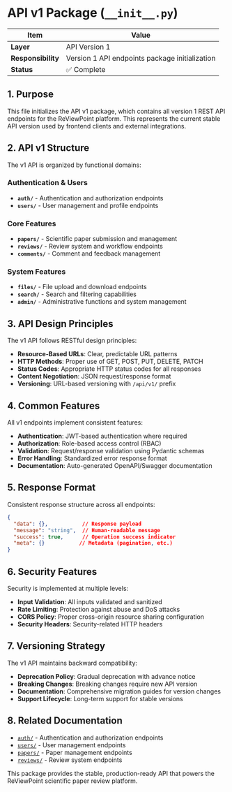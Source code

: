 # API v1 Package (`__init__.py`)

| Item               | Value                                       |
| ------------------ | ------------------------------------------- |
| **Layer**          | API Version 1                               |
| **Responsibility** | Version 1 API endpoints package initialization |
| **Status**         | ✅ Complete                                 |

## 1. Purpose

This file initializes the API v1 package, which contains all version 1 REST API endpoints for the ReViewPoint platform. This represents the current stable API version used by frontend clients and external integrations.

## 2. API v1 Structure

The v1 API is organized by functional domains:

### Authentication & Users
- **`auth/`** - Authentication and authorization endpoints
- **`users/`** - User management and profile endpoints

### Core Features
- **`papers/`** - Scientific paper submission and management
- **`reviews/`** - Review system and workflow endpoints
- **`comments/`** - Comment and feedback management

### System Features
- **`files/`** - File upload and download endpoints
- **`search/`** - Search and filtering capabilities
- **`admin/`** - Administrative functions and system management

## 3. API Design Principles

The v1 API follows RESTful design principles:

- **Resource-Based URLs**: Clear, predictable URL patterns
- **HTTP Methods**: Proper use of GET, POST, PUT, DELETE, PATCH
- **Status Codes**: Appropriate HTTP status codes for all responses
- **Content Negotiation**: JSON request/response format
- **Versioning**: URL-based versioning with `/api/v1/` prefix

## 4. Common Features

All v1 endpoints implement consistent features:

- **Authentication**: JWT-based authentication where required
- **Authorization**: Role-based access control (RBAC)
- **Validation**: Request/response validation using Pydantic schemas
- **Error Handling**: Standardized error response format
- **Documentation**: Auto-generated OpenAPI/Swagger documentation

## 5. Response Format

Consistent response structure across all endpoints:

```json
{
  "data": {},           // Response payload
  "message": "string",  // Human-readable message
  "success": true,      // Operation success indicator
  "meta": {}           // Metadata (pagination, etc.)
}
```

## 6. Security Features

Security is implemented at multiple levels:

- **Input Validation**: All inputs validated and sanitized
- **Rate Limiting**: Protection against abuse and DoS attacks
- **CORS Policy**: Proper cross-origin resource sharing configuration
- **Security Headers**: Security-related HTTP headers

## 7. Versioning Strategy

The v1 API maintains backward compatibility:

- **Deprecation Policy**: Gradual deprecation with advance notice
- **Breaking Changes**: Breaking changes require new API version
- **Documentation**: Comprehensive migration guides for version changes
- **Support Lifecycle**: Long-term support for stable versions

## 8. Related Documentation

- [`auth/`](auth/__init__.py.md) - Authentication and authorization endpoints
- [`users/`](users/__init__.py.md) - User management endpoints
- [`papers/`](papers/__init__.py.md) - Paper management endpoints
- [`reviews/`](reviews/__init__.py.md) - Review system endpoints

This package provides the stable, production-ready API that powers the ReViewPoint scientific paper review platform.
